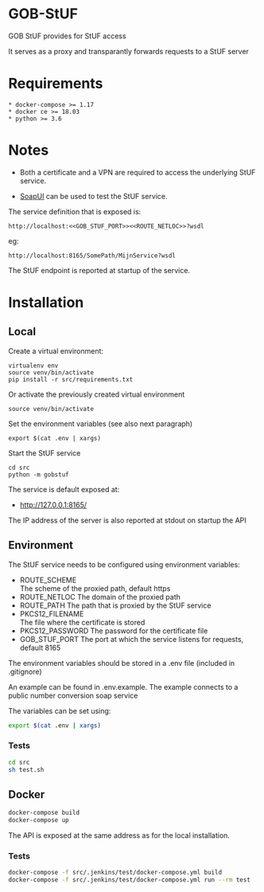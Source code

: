 # GOB-StUF

GOB StUF provides for StUF access

It serves as a proxy and transparantly forwards requests to a StUF server

# Requirements

    * docker-compose >= 1.17
    * docker ce >= 18.03
    * python >= 3.6
    
# Notes

* Both a certificate and a VPN are required to access the underlying StUF service.

* [SoapUI](https://www.soapui.org) can be used to test the StUF service.

The service definition that is exposed is:
```
http://localhost:<<GOB_STUF_PORT>><<ROUTE_NETLOC>>?wsdl
```
eg:
```
http://localhost:8165/SomePath/MijnService?wsdl
```

The StUF endpoint is reported at startup of the service.
    
# Installation

## Local

Create a virtual environment:

```
virtualenv env
source venv/bin/activate
pip install -r src/requirements.txt
```
    
Or activate the previously created virtual environment

```
source venv/bin/activate
```

Set the environment variables (see also next paragraph)

```
export $(cat .env | xargs)
```

Start the StUF service

```
cd src
python -m gobstuf
```

The service is default exposed at:
- http://127.0.0.1:8165/

The IP address of the server is also reported at stdout on startup the API

## Environment

The StUF service needs to be configured using environment variables:

- ROUTE_SCHEME  
  The scheme of the proxied path, default https
- ROUTE_NETLOC
  The domain of the proxied path
- ROUTE_PATH
  The path that is proxied by the StUF service
- PKCS12_FILENAME  
  The file where the certificate is stored
- PKCS12_PASSWORD
  The password for the certificate file
- GOB_STUF_PORT
  The port at which the service listens for requests, default 8165

The environment variables should be stored in a .env file (included in .gitignore)

An example can be found in .env.example.
The example connects to a public number conversion soap service

The variables can be set using:

```bash
export $(cat .env | xargs)
```

### Tests

```bash
cd src
sh test.sh
```

## Docker

```bash
docker-compose build
docker-compose up
```

The API is exposed at the same address as for the local installation.

### Tests

```bash
docker-compose -f src/.jenkins/test/docker-compose.yml build
docker-compose -f src/.jenkins/test/docker-compose.yml run --rm test
```
